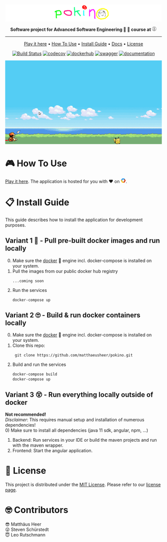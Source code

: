 <div align="center">

<!-- HEADER SECTION -->

<img src="assets/pokino_header.png" width="800px">

**Software project for Advanced Software Engineering :hammer: :construction_worker: course at 
<a href="https://uzh.ch/"><img src="assets/uzh_logo_no_text.png" width="15px"></a>**

---

<!-- LINKS SECTION -->
<p align="center">
  <a href="http://34.65.96.186:4200/34.65.96.186/">Play it here</a> •
  <a href="#how-to-use">How To Use</a> •
  <a href="#how-to-use">Install Guide</a> •
  <a href="https://github.com/matthaeusheer/pokino/wiki">Docs</a> •
  <a href="#license">License</a>
</p>

<!-- BATCHES SECTION -->
[![Build Status](https://travis-ci.com/pokino-land/pokino.svg?branch=main)](https://travis-ci.com/pokino-land/pokino)
[![codecov](https://img.shields.io/codecov/c/github/pokino-land/pokino?label=test%20coverage&token=444585811d48493abd0d6c7efe228d2a)](https://app.codecov.io/gh/pokino-land/pokino/)
[![dockerhub](https://img.shields.io/badge/docker%20hub-registry-blue)](https://hub.docker.com/repository/docker/matthaeusheer/pokino-game)
[![swagger](https://img.shields.io/badge/swagger-api-yellowgreen)](https://app.swaggerhub.com/apis/matthaeusheer/pokino_api/1.0.0)
[![documentation](https://img.shields.io/badge/official-documentation-brightgreen)](https://github.com/pokino-land/pokino/wiki/Pokino-Documentation)
  

</div> <!-- centering -->

<p align="center">
  <img width="700" src="assets/game_play.gif">
</p>

# :video_game: How To Use
[Play it here](http://34.65.96.186:4200/34.65.96.186/). The application is hosted for you with :heart: on
<a href="https://cloud.google.com/"><img src="assets/gcp.png" width="16px"></a>.

# :clipboard: Install Guide
This guide describes how to install the application for development purposes.

## Variant 1 :hugs: - Pull pre-built docker images and run locally
0) Make sure the [docker](https://docs.docker.com/) :whale: engine incl. docker-compose is installed on your system.
1) Pull the images from our public docker hub registry
   ```
   ...coming soon
   ```
2) Run the services
   ```
   docker-compose up
   ```

## Variant 2 :roll_eyes: - Build & run docker containers locally
0) Make sure the [docker](https://docs.docker.com/) :whale: engine incl. docker-compose is installed on your system.
1) Clone this repo:  
   ```
    git clone https://github.com/matthaeusheer/pokino.git
   ```
2) Build and run the services  
   ```
   docker-compose build  
   docker-compose up
   ```

## Variant 3 :dizzy_face: - Run everything locally outside of docker
**Not recommended!**  
_Disclaimer_: This requires manual setup and installation of numerous dependencies!  
0) Make sure to install all dependencies (java 11 sdk, angular, npm, ...)
1) Backend: Run services in your IDE or build the maven projects and run with the maven wrapper.
2) Frontend: Start the angular application.

# :cop: License
This project is distributed under the [MIT License](https://en.wikipedia.org/wiki/MIT_License). 
Please refer to our [license page](https://github.com/matthaeusheer/pokino/blob/main/LICENSE).

# :nerd_face: Contributors
:sunglasses: Matthäus Heer  
:stuck_out_tongue_winking_eye: Steven Schürstedt  
:innocent: Leo Rutschmann  
